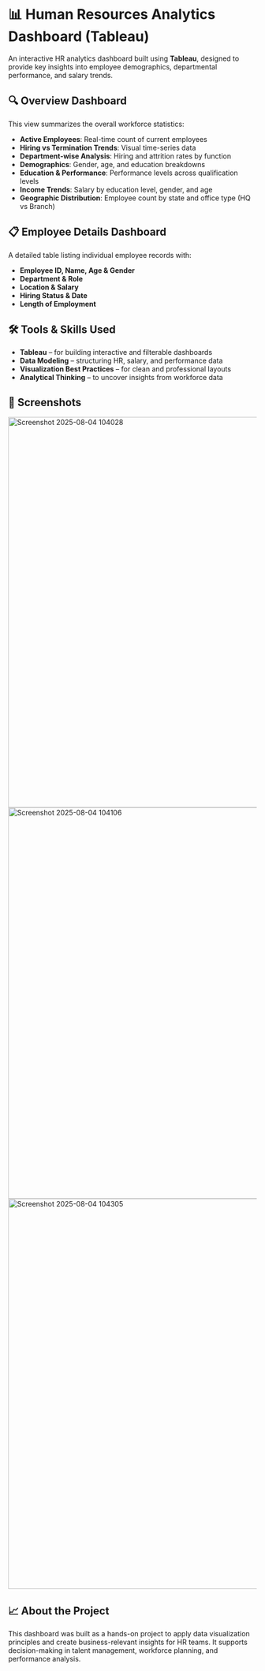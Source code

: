 # 📊 Human Resources Analytics Dashboard (Tableau)

An interactive HR analytics dashboard built using **Tableau**, designed to provide key insights into employee demographics, departmental performance, and salary trends.


## 🔍 Overview Dashboard

This view summarizes the overall workforce statistics:

- **Active Employees**: Real-time count of current employees  
- **Hiring vs Termination Trends**: Visual time-series data  
- **Department-wise Analysis**: Hiring and attrition rates by function  
- **Demographics**: Gender, age, and education breakdowns  
- **Education & Performance**: Performance levels across qualification levels  
- **Income Trends**: Salary by education level, gender, and age  
- **Geographic Distribution**: Employee count by state and office type (HQ vs Branch)


## 📋 Employee Details Dashboard

A detailed table listing individual employee records with:

- **Employee ID, Name, Age & Gender**  
- **Department & Role**  
- **Location & Salary**  
- **Hiring Status & Date**  
- **Length of Employment**

## 🛠️ Tools & Skills Used

- **Tableau** – for building interactive and filterable dashboards  
- **Data Modeling** – structuring HR, salary, and performance data  
- **Visualization Best Practices** – for clean and professional layouts  
- **Analytical Thinking** – to uncover insights from workforce data


## 📎 Screenshots

<img width="1400" height="792" alt="Screenshot 2025-08-04 104028" src="https://github.com/user-attachments/assets/9de04675-aa7b-4a78-a494-f9b634e8b4f8" />
<img width="1393" height="794" alt="Screenshot 2025-08-04 104106" src="https://github.com/user-attachments/assets/3c0175d4-eef6-49bd-a16b-6c6c99a3da54" />
<img width="1397" height="792" alt="Screenshot 2025-08-04 104305" src="https://github.com/user-attachments/assets/d8cb7c70-cd03-4a62-971a-e3bdc454a1d9" />


## 📈 About the Project

This dashboard was built as a hands-on project to apply data visualization principles and create business-relevant insights for HR teams. It supports decision-making in talent management, workforce planning, and performance analysis.

